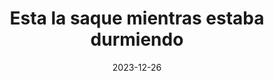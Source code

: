 ---
date: 2023-12-26
title: Esta la saque mientras estaba durmiendo
alt: A textual description of this photo
exif:
  make: Mamiya
  model: C220
  focalLength: 50 mm
  iso: 100
---